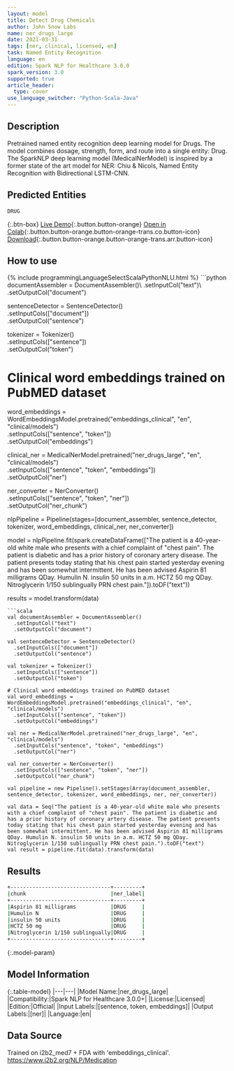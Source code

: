 ```yaml
---
layout: model
title: Detect Drug Chemicals
author: John Snow Labs
name: ner_drugs_large
date: 2021-03-31
tags: [ner, clinical, licensed, en]
task: Named Entity Recognition
language: en
edition: Spark NLP for Healthcare 3.0.0
spark_version: 3.0
supported: true
article_header:
  type: cover
use_language_switcher: "Python-Scala-Java"
---
```


## Description

Pretrained named entity recognition deep learning model for Drugs. The model combines dosage, strength, form, and route into a single entity: Drug. The SparkNLP deep learning model (MedicalNerModel) is inspired by a former state of the art model for NER: Chiu & Nicols, Named Entity Recognition with Bidirectional LSTM-CNN.

## Predicted Entities

`DRUG`

{:.btn-box}
[Live Demo](https://demo.johnsnowlabs.com/healthcare/NER_POSOLOGY/){:.button.button-orange}
[Open in Colab](https://colab.research.google.com/github/JohnSnowLabs/spark-nlp-workshop/blob/master/tutorials/Certification_Trainings/Healthcare/1.Clinical_Named_Entity_Recognition_Model.ipynb){:.button.button-orange.button-orange-trans.co.button-icon}
[Download](https://s3.amazonaws.com/auxdata.johnsnowlabs.com/clinical/models/ner_drugs_large_en_3.0.0_3.0_1617209701231.zip){:.button.button-orange.button-orange-trans.arr.button-icon}

## How to use



<div class="tabs-box" markdown="1">
{% include programmingLanguageSelectScalaPythonNLU.html %}
```python
documentAssembler = DocumentAssembler()\
  .setInputCol("text")\
  .setOutputCol("document")

sentenceDetector = SentenceDetector()\
  .setInputCols(["document"])\
  .setOutputCol("sentence")

tokenizer = Tokenizer()\
  .setInputCols(["sentence"])\
  .setOutputCol("token")

# Clinical word embeddings trained on PubMED dataset
word_embeddings = WordEmbeddingsModel.pretrained("embeddings_clinical", "en", "clinical/models")\
  .setInputCols(["sentence", "token"])\
  .setOutputCol("embeddings")

clinical_ner = MedicalNerModel.pretrained("ner_drugs_large", "en", "clinical/models") \
  .setInputCols(["sentence", "token", "embeddings"]) \
  .setOutputCol("ner")

ner_converter = NerConverter() \
  .setInputCols(["sentence", "token", "ner"]) \
  .setOutputCol("ner_chunk")

nlpPipeline = Pipeline(stages=[document_assembler, sentence_detector, tokenizer, word_embeddings, clinical_ner, ner_converter])

model = nlpPipeline.fit(spark.createDataFrame(["The patient is a 40-year-old white male who presents with a chief complaint of "chest pain". The patient is diabetic and has a prior history of coronary artery disease. The patient presents today stating that his chest pain started yesterday evening and has been somewhat intermittent. He has been advised Aspirin 81 milligrams QDay. Humulin N. insulin 50 units in a.m. HCTZ 50 mg QDay. Nitroglycerin 1/150 sublingually PRN chest pain."]).toDF("text"))

results = model.transform(data)
```
```scala
val documentAssembler = DocumentAssembler()
  .setInputCol("text")
  .setOutputCol("document")

val sentenceDetector = SentenceDetector()
  .setInputCols(["document"])
  .setOutputCol("sentence")

val tokenizer = Tokenizer()
  .setInputCols(["sentence"])
  .setOutputCol("token")

# Clinical word embeddings trained on PubMED dataset
val word_embeddings = WordEmbeddingsModel.pretrained("embeddings_clinical", "en", "clinical/models")
  .setInputCols(["sentence", "token"])
  .setOutputCol("embeddings")
  
val ner = MedicalNerModel.pretrained("ner_drugs_large", "en", "clinical/models")
  .setInputCols("sentence", "token", "embeddings") 
  .setOutputCol("ner")

val ner_converter = NerConverter()
  .setInputCols(["sentence", "token", "ner"])
  .setOutputCol("ner_chunk")

val pipeline = new Pipeline().setStages(Array(document_assembler, sentence_detector, tokenizer, word_embeddings, ner, ner_converter))

val data = Seq("The patient is a 40-year-old white male who presents with a chief complaint of "chest pain". The patient is diabetic and has a prior history of coronary artery disease. The patient presents today stating that his chest pain started yesterday evening and has been somewhat intermittent. He has been advised Aspirin 81 milligrams QDay. Humulin N. insulin 50 units in a.m. HCTZ 50 mg QDay. Nitroglycerin 1/150 sublingually PRN chest pain.").toDF("text")
val result = pipeline.fit(data).transform(data)
```
</div>

## Results

```bash
+--------------------------------+---------+
|chunk                           |ner_label|
+--------------------------------+---------+
|Aspirin 81 milligrams           |DRUG     |
|Humulin N                       |DRUG     |
|insulin 50 units                |DRUG     |
|HCTZ 50 mg                      |DRUG     |
|Nitroglycerin 1/150 sublingually|DRUG     |
+--------------------------------+---------+
```

{:.model-param}
## Model Information

{:.table-model}
|---|---|
|Model Name:|ner_drugs_large|
|Compatibility:|Spark NLP for Healthcare 3.0.0+|
|License:|Licensed|
|Edition:|Official|
|Input Labels:|[sentence, token, embeddings]|
|Output Labels:|[ner]|
|Language:|en|

## Data Source

Trained on i2b2_med7 + FDA with 'embeddings_clinical'.
https://www.i2b2.org/NLP/Medication
